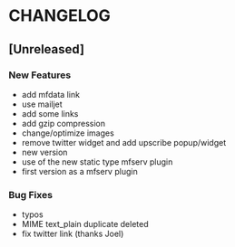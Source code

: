 # CHANGELOG


## [Unreleased]

### New Features
- add mfdata link
- use mailjet
- add some links
- add gzip compression
- change/optimize images
- remove twitter widget and add upscribe popup/widget
- new version
- use of the new static type mfserv plugin
- first version as a mfserv plugin


### Bug Fixes
- typos
- MIME text_plain duplicate deleted
- fix twitter link (thanks Joel)





